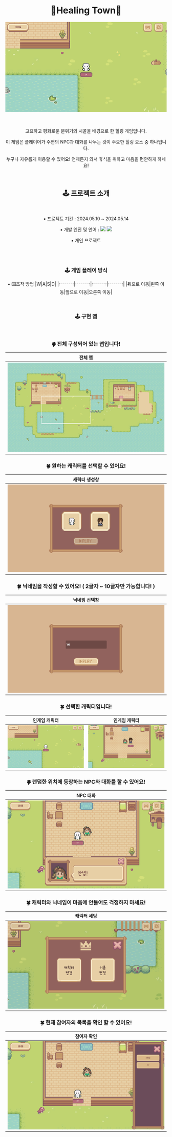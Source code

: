 <h1 align = "center"><b>🌳Healing Town🌳</b></h1>
<div align = "center">
 
![Title](https://github.com/choiyunhwa/HealingTown/blob/main/ReadMeImg/Game.PNG)

</div>
</br>
<div align = "center"> 
 
고요하고 평화로운 분위기의 시골을 배경으로 한 힐링 게임입니다.

이 게임은 플레이어가 주변의 NPC과 대화를 나누는 것이 주요한 힐링 요소 중 하나입니다.

누구나 자유롭게 이용할 수 있어요! 언제든지 와서 휴식을 취하고 마음을 편안하게 하세요!

</div>
</br>
<h2 align = "center"><b>🕹 프로젝트 소개 </b></h2>
</br>

<div align = "center">
 
▪ 프로젝트 기간 : 2024.05.10 ~ 2024.05.14

▪ 개발 엔진 및 언어 : 
<img src="https://img.shields.io/badge/c%23-%23239120.svg?style=for-the-badge&logo=c-sharp&logoColor=white"/>
<img src="https://img.shields.io/badge/unity%20-%23000000.svg?&style=for-the-badge&logo=unity&logoColor=white"/>

▪ 개인 프로젝트

</br>
</br>
<h3 align = "center"><b>🕹 게임 플레이 방식</b></h3>

▪ ⌨️조작 방법
|W|A|S|D|
|:------:|:------:|:------:|:------:|
|뒤으로 이동|왼쪽 이동|앞으로 이동|오른쪽 이동|

</br>
<h3 align = "center"><b>🕹 구현 맵</b></h3>

</br>

<h3>🍀 전체 구성되어 있는 맵입니다!</h3>

|전체 맵|
|:------:|
|![Init](https://github.com/choiyunhwa/HealingTown/blob/main/ReadMeImg/Map.png)|

<h3>🍀 원하는 캐릭터를 선택할 수 있어요!</h3>

|캐릭터 생성창|
|:------:|
|![Init](https://github.com/choiyunhwa/HealingTown/blob/main/ReadMeImg/CharacterChoice.PNG)|

<h3>🍀 닉네임을 작성할 수 있어요! ( 2글자 ~ 10글자만 가능합니다! )</h3>

|닉네임 선택창|
|:------:|
|![Init](https://github.com/choiyunhwa/HealingTown/blob/main/ReadMeImg/nameSetting.PNG)|

<h3>🍀 선택한 캐릭터입니다!</h3>

|인게임 캐릭터|인게임 캐릭터|
|:------:|:------:|
|![Init](https://github.com/choiyunhwa/HealingTown/blob/main/ReadMeImg/Game.PNG)|![Init2](https://github.com/choiyunhwa/HealingTown/blob/main/ReadMeImg/Character.PNG)|

<h3>🍀 랜덤한 위치에 등장하는 NPC와 대화를 할 수 있어요!</h3>

|NPC 대화|
|:------:|
|![Init](https://github.com/choiyunhwa/HealingTown/blob/main/ReadMeImg/NPC.PNG)|

<h3>🍀 캐릭터와 닉네임이 마음에 안들어도 걱정하지 마세요!</h3>

|캐릭터 세팅|
|:------:|
|![Init](https://github.com/choiyunhwa/HealingTown/blob/main/ReadMeImg/SettingView.PNG)|

<h3>🍀 현재 참여자의 목록을 확인 할 수 있어요!</h3>

|참여자 확인|
|:------:|
|![Init](https://github.com/choiyunhwa/HealingTown/blob/main/ReadMeImg/GameList.PNG)|



</div>

